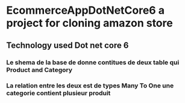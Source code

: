 # EcommerceAppDotNetCore6 a project for cloning amazon store
## Technology used Dot net core 6
### Le shema de la base de donne contitues de deux table qui Product and Category
### La relation entre les deux est de types Many To One  une categorie contient plusieur produit
###
